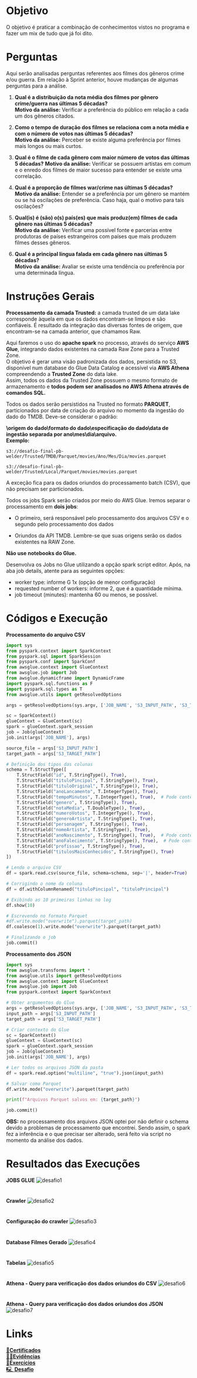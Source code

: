 # Objetivo  
O objetivo é praticar a combinação de conhecimentos vistos no programa e fazer um mix de tudo que já foi dito.  

# Perguntas  

Aqui serão analisadas perguntas referentes aos filmes dos gêneros crime e/ou guerra. Em relação à Sprint anterior, houve mudanças de algumas perguntas para a análise. 

1. **Qual é a distribuição da nota média dos filmes por gênero crime/guerra nas últimas 5 décadas?**  
**Motivo da análise:** Verificar a preferência do público em relação a cada um dos gêneros citados.  

2. **Como o tempo de duração dos filmes se relaciona com a nota média e com o número de votos nas últimas 5 décadas?**  
**Motivo da análise:** Perceber se existe alguma preferência por filmes mais longos ou mais curtos.  

3. **Qual é o filme de cada gênero com maior número de votos das últimas 5 décadas?**
**Motivo da análise:** Verificar se possuem artistas em comum e o enredo dos filmes de maior sucesso para entender se existe uma correlação.  

4. **Qual é a proporção de filmes war/crime nas últimas 5 décadas?**  
**Motivo da análise:** Entender se a preferência por um gênero se mantém ou se há oscilações de preferência. Caso haja, qual o motivo para tais oscilações?  

5. **Qual(is) é (são) o(s) país(es) que mais produz(em) filmes de cada gênero nas últimas 5 décadas?**  
**Motivo da análise:** Verificar uma possível fonte e parcerias entre produtoras de países estrangeiros com países que mais produzem filmes desses gêneros.  

6. **Qual é a principal língua falada em cada gênero nas últimas 5 décadas?**  
**Motivo da análise:** Avaliar se existe uma tendência ou preferência por uma determinada língua.  

#

# Instruções Gerais  
**Processamento da camada Trusted:**
a camada trusted de um data lake corresponde àquela em que os dados encontram-se limpos e são confiáveis. 
É resultado da integração das diversas fontes de origem, que encontram-se na camada anterior, que chamamos Raw.

Aqui faremos o uso do **apache spark** no processo, através do serviço **AWS Glue**, integrando dados existentes na camada 
Raw Zone para a Trusted Zone.  
O objetivo é gerar uma visão padronizada dos dados, persistida no S3, disponível num database do Glue Data Catalog e acessível via **AWS Athena** compreendendo a **Trusted Zone** do data lake.  
Assim, todos os dados da Trusted Zone possuem o mesmo formato de armazenamento e **todos podem ser analisados no 
AWS Athena através de comandos SQL.**

Todos os dados serão persistidos na Trusted no formato **PARQUET**, particionados por data de criação do arquivo 
no momento da ingestão do dado do TMDB. Deve-se considerar o padrão:

**\origem do dado\formato do dado\especificação do dado\data de ingestão separada por ano\mes\dia\arquivo.**  
**Exemplo:**
```
s3://desafio-final-pb-welder/Trusted/TMDB/Parquet/movies/Ano/Mes/Dia/movies.parquet  

s3://desafio-final-pb-welder/Trusted/Local/Parquet/movies/movies.parquet
```

A exceção fica para os dados oriundos do processamento batch (CSV), que não precisam ser particionados.

Todos os jobs Spark serão criados por meio do AWS Glue. Iremos separar o processamento em **dois jobs**:   
- O primeiro, será responsável pelo processamento dos arquivos CSV e o segundo pelo processamento dos dados  

- Oriundos da API TMDB. Lembre-se que suas origens serão os dados existentes na RAW Zone.

**Não use notebooks do Glue.**

Desenvolva os Jobs no Glue utilizando a opção spark script editor. Após, na aba job details, atente para as seguintes opções:
- worker type: informe G 1x (opção de menor configuração)
- requested number of workers: informe 2, que é a quantidade mínima.
- job timeout (minutes): mantenha 60 ou menos, se possível.


# Códigos e Execução  

**Processamento do arquivo CSV**  
```python
import sys
from pyspark.context import SparkContext
from pyspark.sql import SparkSession
from pyspark.conf import SparkConf
from awsglue.context import GlueContext
from awsglue.job import Job
from awsglue.dynamicframe import DynamicFrame
import pyspark.sql.functions as F
import pyspark.sql.types as T
from awsglue.utils import getResolvedOptions

args = getResolvedOptions(sys.argv, ['JOB_NAME', 'S3_INPUT_PATH', 'S3_TARGET_PATH'])

sc = SparkContext()
glueContext = GlueContext(sc)
spark = glueContext.spark_session
job = Job(glueContext)
job.init(args['JOB_NAME'], args)

source_file = args['S3_INPUT_PATH']
target_path = args['S3_TARGET_PATH']

# Definição dos tipos das colunas
schema = T.StructType([
    T.StructField("id", T.StringType(), True),
    T.StructField("tituloPincipal", T.StringType(), True),  
    T.StructField("tituloOriginal", T.StringType(), True),
    T.StructField("anoLancamento", T.IntegerType(), True),
    T.StructField("tempoMinutos", T.IntegerType(), True),  # Pode conter valores "\N"
    T.StructField("genero", T.StringType(), True),
    T.StructField("notaMedia", T.DoubleType(), True),
    T.StructField("numeroVotos", T.IntegerType(), True),
    T.StructField("generoArtista", T.StringType(), True),
    T.StructField("personagem", T.StringType(), True),
    T.StructField("nomeArtista", T.StringType(), True),
    T.StructField("anoNascimento", T.StringType(), True),  # Pode conter valores "\N"
    T.StructField("anoFalecimento", T.StringType(), True),  # Pode conter valores "\N"
    T.StructField("profissao", T.StringType(), True),
    T.StructField("titulosMaisConhecidos", T.StringType(), True)
])

# Lendo o arquivo CSV
df = spark.read.csv(source_file, schema=schema, sep='|', header=True)

# Corrigindo o nome da coluna
df = df.withColumnRenamed("tituloPincipal", "tituloPrincipal")

# Exibindo as 10 primeiras linhas no log
df.show(10)

# Escrevendo no formato Parquet
#df.write.mode("overwrite").parquet(target_path)
df.coalesce(1).write.mode("overwrite").parquet(target_path)

# Finalizando o job
job.commit()
```  

**Processamento dos JSON**  
```python
import sys
from awsglue.transforms import *
from awsglue.utils import getResolvedOptions
from awsglue.context import GlueContext
from awsglue.job import Job
from pyspark.context import SparkContext

# Obter argumentos do Glue
args = getResolvedOptions(sys.argv, ['JOB_NAME', 'S3_INPUT_PATH', 'S3_TARGET_PATH'])
input_path = args['S3_INPUT_PATH']
target_path = args['S3_TARGET_PATH']

# Criar contexto do Glue
sc = SparkContext()
glueContext = GlueContext(sc)
spark = glueContext.spark_session
job = Job(glueContext)
job.init(args['JOB_NAME'], args)

# Ler todos os arquivos JSON da pasta
df = spark.read.option("multiline", "true").json(input_path)

# Salvar como Parquet
df.write.mode("overwrite").parquet(target_path)

print(f"Arquivos Parquet salvos em: {target_path}")

job.commit()
```
**OBS:** no processamento dos arquivos JSON optei por não definir o schema devido a problemas de processamento que encontrei. Sendo assim, o spark fez a inferência e o que precisar ser alterado, será feito via script no momento da análise dos dados.  

# Resultados das Execuções  
**JOBS GLUE**
![desafio1](../Evidencias/desafio1.png)  
#
**Crawler**
![desafio2](../Evidencias/desafio2.png)  
#
**Configuração do crawler**
![desafio3](../Evidencias/desafio3.png)  
#
**Database Filmes Gerado**
![desafio4](../Evidencias/desafio4.png)  
#
**Tabelas**
![desafio5](../Evidencias/desafio5.png)  
#
**Athena - Query para verificação dos dados oriundos do CSV**
![desafio6](../Evidencias/desafio6.png)  
#
**Athena - Query para verificação dos dados oriundos dos JSON**
![desafio7](../Evidencias/desafio7.png)  
#

# Links
[📜**Certificados**](/Sprint8/Certificados/)  
[🕵️‍♂️**Evidências** ](/Sprint8/Evidencias/)  
[💪**Exercícios**](/Sprint8/Exercicios/)  
[🖳 **Desafio**](/Sprint8/Desafio/README.md)  